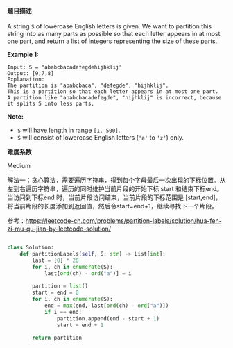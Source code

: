 #### **题目描述**

A string `S` of lowercase English letters is given. We want to partition this string into as many parts as possible so that each letter appears in at most one part, and return a list of integers representing the size of these parts.

 

**Example 1:**

```
Input: S = "ababcbacadefegdehijhklij"
Output: [9,7,8]
Explanation:
The partition is "ababcbaca", "defegde", "hijhklij".
This is a partition so that each letter appears in at most one part.
A partition like "ababcbacadefegde", "hijhklij" is incorrect, because it splits S into less parts.
```

 

**Note:**

- `S` will have length in range `[1, 500]`.
- `S` will consist of lowercase English letters (`'a'` to `'z'`) only.

**难度系数**    

Medium

解法一：贪心算法，需要遍历字符串，得到每个字母最后一次出现的下标位置。从左到右遍历字符串，遍历的同时维护当前片段的开始下标 start 和结束下标end。当访问到下标end 时，当前片段访问结束，当前片段的下标范围是 [start,end]，将当前片段的长度添加到返回值，然后令start=end+1，继续寻找下一个片段。

参考：https://leetcode-cn.com/problems/partition-labels/solution/hua-fen-zi-mu-qu-jian-by-leetcode-solution/

```python

class Solution:
    def partitionLabels(self, S: str) -> List[int]:
        last = [0] * 26
        for i, ch in enumerate(S):
            last[ord(ch) - ord("a")] = i
        
        partition = list()
        start = end = 0
        for i, ch in enumerate(S):
            end = max(end, last[ord(ch) - ord("a")])
            if i == end:
                partition.append(end - start + 1)
                start = end + 1
        
        return partition

```

